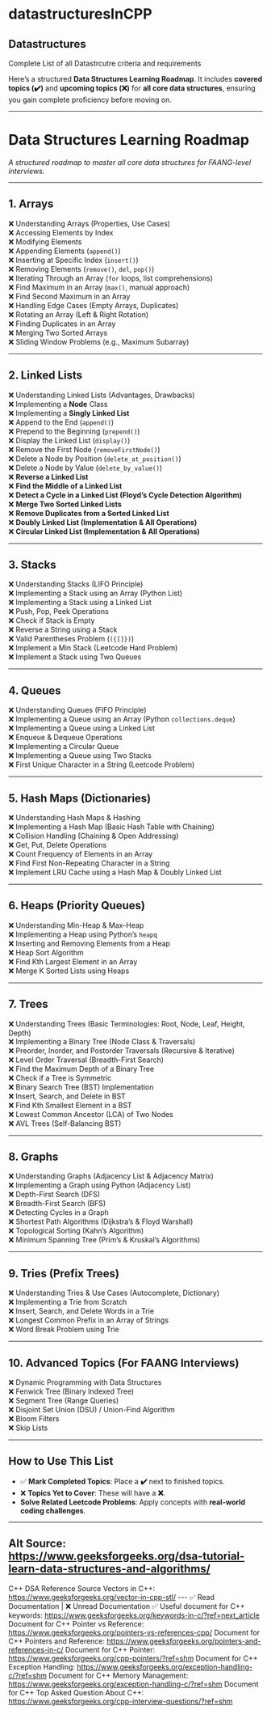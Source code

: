# datastructuresInCPP
## Datastructures
Complete List of all Datastrcutre criteria and requirements

Here’s a structured **Data Structures Learning Roadmap**. It includes **covered topics (✔️)** and **upcoming topics (❌)** for **all core data structures**, ensuring you gain complete proficiency before moving on.

---

# **Data Structures Learning Roadmap**
_A structured roadmap to master all core data structures for FAANG-level interviews._

---

## **1. Arrays**
❌ Understanding Arrays (Properties, Use Cases)  
❌ Accessing Elements by Index  
❌ Modifying Elements  
❌ Appending Elements (`append()`)  
❌ Inserting at Specific Index (`insert()`)  
❌ Removing Elements (`remove()`, `del`, `pop()`)  
❌ Iterating Through an Array (`for` loops, list comprehensions)  
❌ Find Maximum in an Array (`max()`, manual approach)  
❌ Find Second Maximum in an Array  
❌ Handling Edge Cases (Empty Arrays, Duplicates)  
❌ Rotating an Array (Left & Right Rotation)  
❌ Finding Duplicates in an Array  
❌ Merging Two Sorted Arrays  
❌ Sliding Window Problems (e.g., Maximum Subarray)  

---

## **2. Linked Lists**
❌ Understanding Linked Lists (Advantages, Drawbacks)  
❌ Implementing a **Node** Class  
❌ Implementing a **Singly Linked List**  
❌ Append to the End (`append()`)  
❌ Prepend to the Beginning (`prepend()`)  
❌ Display the Linked List (`display()`)  
❌ Remove the First Node (`removeFirstNode()`)  
❌ Delete a Node by Position (`delete_at_position()`)  
❌ Delete a Node by Value (`delete_by_value()`)  
❌ **Reverse a Linked List**  
❌ **Find the Middle of a Linked List**  
❌ **Detect a Cycle in a Linked List (Floyd’s Cycle Detection Algorithm)**  
❌ **Merge Two Sorted Linked Lists**  
❌ **Remove Duplicates from a Sorted Linked List**  
❌ **Doubly Linked List (Implementation & All Operations)**  
❌ **Circular Linked List (Implementation & All Operations)**  

---

## **3. Stacks**
❌ Understanding Stacks (LIFO Principle)  
❌ Implementing a Stack using an Array (Python List)  
❌ Implementing a Stack using a Linked List  
❌ Push, Pop, Peek Operations  
❌ Check if Stack is Empty  
❌ Reverse a String using a Stack  
❌ Valid Parentheses Problem (`({[]})`)  
❌ Implement a Min Stack (Leetcode Hard Problem)  
❌ Implement a Stack using Two Queues  

---

## **4. Queues**
❌ Understanding Queues (FIFO Principle)  
❌ Implementing a Queue using an Array (Python `collections.deque`)  
❌ Implementing a Queue using a Linked List  
❌ Enqueue & Dequeue Operations  
❌ Implementing a Circular Queue  
❌ Implementing a Queue using Two Stacks  
❌ First Unique Character in a String (Leetcode Problem)  

---

## **5. Hash Maps (Dictionaries)**
❌ Understanding Hash Maps & Hashing  
❌ Implementing a Hash Map (Basic Hash Table with Chaining)  
❌ Collision Handling (Chaining & Open Addressing)  
❌ Get, Put, Delete Operations  
❌ Count Frequency of Elements in an Array  
❌ Find First Non-Repeating Character in a String  
❌ Implement LRU Cache using a Hash Map & Doubly Linked List  

---

## **6. Heaps (Priority Queues)**
❌ Understanding Min-Heap & Max-Heap  
❌ Implementing a Heap using Python’s `heapq`  
❌ Inserting and Removing Elements from a Heap  
❌ Heap Sort Algorithm  
❌ Find Kth Largest Element in an Array  
❌ Merge K Sorted Lists using Heaps  

---

## **7. Trees**
❌ Understanding Trees (Basic Terminologies: Root, Node, Leaf, Height, Depth)  
❌ Implementing a Binary Tree (Node Class & Traversals)  
❌ Preorder, Inorder, and Postorder Traversals (Recursive & Iterative)  
❌ Level Order Traversal (Breadth-First Search)  
❌ Find the Maximum Depth of a Binary Tree  
❌ Check if a Tree is Symmetric  
❌ Binary Search Tree (BST) Implementation  
❌ Insert, Search, and Delete in BST  
❌ Find Kth Smallest Element in a BST  
❌ Lowest Common Ancestor (LCA) of Two Nodes  
❌ AVL Trees (Self-Balancing BST)  

---

## **8. Graphs**
❌ Understanding Graphs (Adjacency List & Adjacency Matrix)  
❌ Implementing a Graph using Python (Adjacency List)  
❌ Depth-First Search (DFS)  
❌ Breadth-First Search (BFS)  
❌ Detecting Cycles in a Graph  
❌ Shortest Path Algorithms (Dijkstra’s & Floyd Warshall)  
❌ Topological Sorting (Kahn’s Algorithm)  
❌ Minimum Spanning Tree (Prim’s & Kruskal’s Algorithms)  

---

## **9. Tries (Prefix Trees)**
❌ Understanding Tries & Use Cases (Autocomplete, Dictionary)  
❌ Implementing a Trie from Scratch  
❌ Insert, Search, and Delete Words in a Trie  
❌ Longest Common Prefix in an Array of Strings  
❌ Word Break Problem using Trie  

---

## **10. Advanced Topics (For FAANG Interviews)**
❌ Dynamic Programming with Data Structures  
❌ Fenwick Tree (Binary Indexed Tree)  
❌ Segment Tree (Range Queries)  
❌ Disjoint Set Union (DSU) / Union-Find Algorithm  
❌ Bloom Filters  
❌ Skip Lists  

---

## **How to Use This List**
- ✅ **Mark Completed Topics**: Place a **✔️** next to finished topics.
- ❌ **Topics Yet to Cover**: These will have a **❌**.
- **Solve Related Leetcode Problems**: Apply concepts with **real-world coding challenges**.

---
Alt Source: https://www.geeksforgeeks.org/dsa-tutorial-learn-data-structures-and-algorithms/
---
C++ DSA
Reference Source Vectors in C++: https://www.geeksforgeeks.org/vector-in-cpp-stl/
--- ✅ Read Documentation | ❌ Unread Documentation
✅ Useful document for C++ keywords: https://www.geeksforgeeks.org/keywords-in-c/?ref=next_article
Document for C++ Pointer vs Reference: https://www.geeksforgeeks.org/pointers-vs-references-cpp/
Document for C++ Pointers and Reference: https://www.geeksforgeeks.org/pointers-and-references-in-c/
Document for C++ Pointer: https://www.geeksforgeeks.org/cpp-pointers/?ref=shm
Document for C++ Exception Handling: https://www.geeksforgeeks.org/exception-handling-c/?ref=shm
Document for C++ Memory Management: https://www.geeksforgeeks.org/exception-handling-c/?ref=shm
Document for C++ Top Asked Question About C++: https://www.geeksforgeeks.org/cpp-interview-questions/?ref=shm